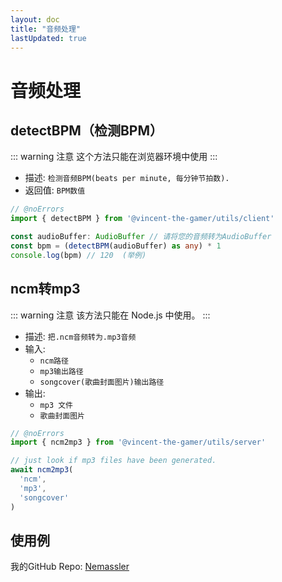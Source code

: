 ```yaml
---
layout: doc
title: "音频处理"
lastUpdated: true
---
```


# 音频处理

## detectBPM（检测BPM）

::: warning 注意
这个方法只能在浏览器环境中使用
:::

- 描述: `检测音频BPM(beats per minute, 每分钟节拍数).`
- 返回值: `BPM数值`

```ts twoslash
// @noErrors
import { detectBPM } from '@vincent-the-gamer/utils/client'

const audioBuffer: AudioBuffer // 请将您的音频转为AudioBuffer
const bpm = (detectBPM(audioBuffer) as any) * 1
console.log(bpm) // 120  (举例)
```

## ncm转mp3

::: warning 注意
该方法只能在 Node.js 中使用。
:::

- 描述: `把.ncm音频转为.mp3音频`
- 输入:
  - `ncm路径`
  - `mp3输出路径`
  - `songcover(歌曲封面图片)输出路径`
- 输出:
  - `mp3 文件`
  - `歌曲封面图片`

```ts twoslash
// @noErrors
import { ncm2mp3 } from '@vincent-the-gamer/utils/server'

// just look if mp3 files have been generated.
await ncm2mp3(
  'ncm',
  'mp3',
  'songcover'
)
```

## 使用例

我的GitHub Repo: [Nemassler](https://github.com/Vincent-the-gamer/Nemassler)

